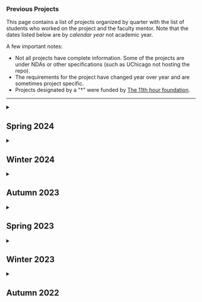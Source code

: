 <!--- This file is generated from a script DO NOT EDIT DIRECTLY -->
### Previous Projects

This page contains a list of projects organized by quarter with the list of students who worked on the project and the faculty mentor. Note that the dates listed below are by _calendar year_ not academic year.

A few important notes:
* Not all projects have complete information. Some of the projects are under NDAs or other specifications (such as UChicago not hosting the repo).
* The requirements for the project have changed year over year and are sometimes project specific.
* Projects designated by a "&#8224;" were funded by <!-- markdown-link-check-disable -->[The 11th hour foundation](https://11thhourproject.org/)<!-- markdown-link-check-enable -->.

---


<details>

<summary><h2>Spring 2024</h2></summary>

This quarter's pitchbook, which contains the basic project specification can be found [here](./pitchbooks/2024-spring-pitchbook.pdf).

<table>
        <thead>
            <tr>
                <th>Org. Name</th>
                <th>Project Desc.</th>
                <th>Repository</th>
                <th>One-Pager</th>
                <th>Mentor(s)</th>
                <th>Students</th>
                <th>External Mentor(s)</th>
                <th>TA</th>
            </tr>
        </thead>
        <tbody>
    <tr><td><a href="https://www.anl.gov/">Argonne</a></td><td>Operational requirement management using graph based knowledge            networks</td><td><a href="https://github.com/dsi-clinic/2023-clinic-Argonne">Private Repo</a></td><td><a href="./one-pagers/2024-spring/Argonne.pdf">One-Pager</a></td><td><ul><li><a href="https://datascience.uchicago.edu/people/bill-trok/">Bill Trok</a></li><li><a href="https://yjchoe.github.io/">YJ Choe</a></li></ul></td><td><ul><li><a href="https://www.github.com/VincentChirio">Vincent Chirio</a></li><li><a href="https://www.github.com/EllisBrander">Andrew Brander</a></li><li><a href="https://www.github.com/isaacharlem">Isaac Harlem</a></li><li><a href="https://www.github.com/Natiberhe">Nathan Berhe</a></li></ul></td><td>Matthew Dearing</td><td><a href="https://github.com/vperezmartin">Victor Perez Martin</a></td></tr>
<tr><td><a href="https://www.anl.gov/">Argonne-Fermi</a></td><td>AI to identify "lessons learned" in project documents</td><td><a href="https://github.com/dsi-clinic/2023-autumn-argonne-fermi">Private Repo</a></td><td><a href="./one-pagers/2024-spring/Argonne-Fermi.pdf">One-Pager</a></td><td><a href="http://imehlhaff.net/">Isaac Mehlhaff</a></td><td><ul><li><a href="https://www.github.com/tkchenedu">Kevin Chen</a></li><li><a href="https://www.github.com/helenyxzhou">Helen Zhou</a></li><li><a href="https://www.github.com/andrewjtdunn">Andrew Dunn</a></li></ul></td><td>Matthew Dearing</td><td><a href="https://github.com/Yuxin-Ji">Yuxin Ji (Jessica)</a></td></tr>
<tr><td><a href="https://revealnews.org/">Center for Investigative Reporting</a></td><td>OSHA Workplace Injuries</td><td><a href="https://github.com/dsi-clinic/2024-spring-cir">Private Repo</a></td><td><a href="./one-pagers/2024-spring/CIR.pdf">One-Pager</a></td><td><a href="https://www.nickross.site/">Nick Ross</a></td><td><ul><li><a href="https://www.github.com/egouilliard">Edouard Gouilliard</a></li><li><a href="https://www.github.com/hwschwab">Harper Schwab</a></li></ul></td><td>Melissa Lewis</td><td></td></tr>
<tr><td><a href="">Chicago Metropolitan Agency for Planning</a></td><td>AI to recognize stormwater detention features</td><td><a href="https://github.com/dsi-clinic/2024-winter-cmap">Private Repo</a></td><td><a href="./one-pagers/2024-spring/CMAP.pdf">One-Pager</a></td><td><ul><li><a href="https://scholar.google.com/citations?user=1Gs8kcYAAAAJ&hl=en">Anna Woodard</a></li><li><a href="https://github.com/timhannifan">Tim Hannifan</a></li></ul></td><td><ul><li><a href="https://www.github.com/tamamitamura">Tamami Tamura</a></li><li><a href="https://www.github.com/wmingyan">Mingyan Wang</a></li><li><a href="https://www.github.com/Grey-Xu-Yang">Grey Xu</a></li><li><a href="https://www.github.com/Miaoli-04">Miao Li</a></li></ul></td><td>Holly Hudson</td><td><a href="https://github.com/vperezmartin">Victor Perez Martin</a></td></tr>
<tr><td><a href="https://www.chicagotrading.com/">Chicago Trading Company</a></td><td>Sentiment analysis of social media postings</td><td><a href="https://github.com/dsi-clinic/2024-winter-ctc">Private Repo</a></td><td></td><td><ul><li><a href="https://cs.uchicago.edu/people/david-uminsky/">David Uminsky</a></li><li><a href="https://scholar.google.com/citations?user=AzsyeyIAAAAJ&hl=en">Patricia Chiril</a></li></ul></td><td><ul><li><a href="https://www.github.com/emilperdue">Emil Perdue</a></li><li><a href="https://www.github.com/JihuiTanUchicago">Jihui Tan</a></li><li><a href="https://www.github.com/KekunH">Kekun Han</a></li><li><a href="https://www.github.com/xylucien">Xinyu Liu</a></li></ul></td><td>Natasha Pekelis</td><td>Rishabh Shastry</td></tr>
<tr><td><a href="">Climate Cabinet&#8224;</a></td><td>Campaign Finance Tracking</td><td><a href="https://github.com/dsi-clinic/2024-winter-climate-cabinet-campaign-finance-tracker">DSI Repo</a></td><td><a href="./one-pagers/2024-spring/Climate%20Cabinet.pdf">One-Pager</a></td><td><a href="https://github.com/trevorspreadbury">Trevor Spreadbury</a></td><td><ul><li><a href="https://www.github.com/klee2024">Kaya Lee</a></li><li><a href="https://www.github.com/ygxu01">Yangge Xu</a></li><li><a href="https://www.github.com/bhavyapan">Bhavya Pandey</a></li></ul></td><td>Caleb Braun</td><td><a href="https://github.com/sarahwalker10">Sarah Walker</a></td></tr>
<tr><td><a href="https://computing.fnal.gov/kevin-pedro/">Fermilab Simulations</a></td><td>AI Diffusion models for simulating particle physics experiments</td><td><a href="https://github.com/dsi-clinic/2023-Autumn-Clinic-Fermi-CaloDiffusionPaper">DSI Repo</a></td><td><a href="./one-pagers/2024-spring/Fermi-simulations.pdf">One-Pager</a></td><td><a href="https://github.com/peterparity">Peter Lu</a></td><td><ul><li><a href="https://www.github.com/Jl-999">Josh (Jiaxin) Li</a></li><li><a href="https://www.github.com/victorfbrown">Victor Brown</a></li><li><a href="https://www.github.com/singh8uch">Grey Singh</a></li><li><a href="https://www.github.com/dcm9">Aaron Zhang</a></li></ul></td><td><ul><li>Oz Amram</li><li>Kevin Pedro</li></ul></td><td><a href="https://github.com/chenhuifei01">Fei Wang</a></td></tr>
<tr><td><a href="https://computing.fnal.gov/giuseppe-cerati/">Fermilab Graph Neural Networks</a></td><td>GNNs for particle reconstruction in neutrino experiments</td><td><a href="https://github.com/exatrkx/NuGraph">DSI Repo</a></td><td><a href="./one-pagers/2024-spring/Fermi-gnn.pdf">One-Pager</a></td><td><a href="https://chong-l.github.io/">Chong Liu</a></td><td><ul><li><a href="https://www.github.com/mdavila68">Mathias Davila</a></li><li><a href="https://www.github.com/aarmanpannu">Aarman Pannu</a></li><li><a href="https://www.github.com/Jeremytsai6987">Ya-Wei Tsai</a></li><li><a href="https://www.github.com/phfan">Yufei Fan</a></li></ul></td><td>Giuseppe Cerati</td><td><a href="https://github.com/chiertu">Yiran Hao</a></td></tr>
<tr><td><a href="https://internetequity.uchicago.edu/">Internet Equity</a></td><td>Patterns of FCC broadband challenges</td><td><a href="https://github.com/dsi-clinic/2023-autumn-internet-equity">Private Repo</a></td><td><a href="./one-pagers/2024-spring/Internet%20Equity.pdf">One-Pager</a></td><td><ul><li><a href="https://github.com/timhannifan">Tim Hannifan</a></li><li><a href="https://jonatasamarques.com/">Jonatas Marques</a></li></ul></td><td><ul><li><a href="https://www.github.com/damiandhillon">Damian Dhillon</a></li><li><a href="https://www.github.com/shwetha-srinivasan">Shwetha Srinivasan</a></li><li><a href="https://www.github.com/ElenaSmyslovskikh">Elena Smyslovskikh</a></li></ul></td><td>Alexis Schrubbe</td><td><a href="https://github.com/ridhi96">Ridhi Purohit</a></td></tr>
<tr><td><a href="https://invenergy.com/">Invenergy</a></td><td>Modeling wind energy production using AI</td><td><a href="https://github.com/dsi-clinic/2024-winter-invenergy">Private Repo</a></td><td></td><td><a href="https://scholar.google.com/citations?user=X3V6rM8AAAAJ&hl=el">Vasileios Charisopoulos</a></td><td><ul><li><a href="https://www.github.com/MarkValadez">Mark Valadez</a></li><li><a href="https://www.github.com/jmarshall17">Jason Marshall</a></li><li><a href="https://www.github.com/yushuqiu1">Yushu Qiu</a></li><li><a href="https://www.github.com/mingxuan1130">Mingxuan Liu</a></li></ul></td><td>Zoe Kimpel</td><td><a href="https://github.com/chiertu">Yiran Hao</a></td></tr>
<tr><td><a href="https://www.morningstar.com/">Morningstar</a></td><td>Codebase optimization with LLMs</td><td><a href="https://github.com/dsi-clinic/2024-spring-morningstar">Private Repo</a></td><td></td><td><a href="https://scholar.google.com.hk/citations?user=B-cTWkEAAAAJ">Satadisha Saha Bhowmick</a></td><td><ul><li><a href="https://www.github.com/CarlJohnson3">John Carlson</a></li><li><a href="https://www.github.com/Jaryang">Jariel Yang</a></li><li><a href="https://www.github.com/ron-di28">Ronghui (Ron) Di</a></li><li><a href="https://www.github.com/jonathanhuang-bot">Jonathan Huang</a></li></ul></td><td>Josh Charney</td><td>Rishabh Shastry</td></tr>
<tr><td><a href="https://www.perpetualuse.org/">Perpetual&#8224;</a></td><td>Location optimizations for placement of foodware reuse systems</td><td><a href="https://github.com/dsi-clinic/2023-clinic-perpetual">Private Repo</a></td><td><a href="./one-pagers/2024-spring/Perpetual.pdf">One-Pager</a></td><td><a href="https://github.com/LaunaG">Launa Greer</a></td><td><ul><li><a href="https://www.github.com/lydia-l3">Lydia Lo</a></li><li><a href="https://www.github.com/AMA7103">Anuj Agarwal</a></li><li><a href="https://www.github.com/Kevin2330">Kaiwen Dong</a></li><li><a href="https://www.github.com/jchristensonCHI">John Morris Christenson</a></li></ul></td><td>Ellie Moss</td><td><a href="https://github.com/sarahwalker10">Sarah Walker</a></td></tr>
<tr><td><a href="https://www.rafiusa.org">Rural Advancement Foundation International&#8224;</a></td><td>Poultry Packaging Consolidation</td><td><a href="https://github.com/dsi-clinic/2024-winter-rafi-poultry-cafos">DSI Repo</a></td><td><a href="./one-pagers/2024-spring/RAFI.pdf">One-Pager</a></td><td><a href="https://github.com/toddnief">Todd Nief</a></td><td><ul><li><a href="https://www.github.com/stellaaachen">Stella Chen</a></li><li><a href="https://www.github.com/angelrodriguezgonzalez">Angel Rodriguez Gonzalez</a></li><li><a href="https://www.github.com/hantaoxiao">Hantao Xiao</a></li><li><a href="https://www.github.com/beibeibeihe">Yuxi He</a></li></ul></td><td>Aaron Johnson</td><td><a href="https://github.com/catalystxu">Rita Xu</a></td></tr>
</tbody></table>
</details>
<details>

<summary><h2>Winter 2024</h2></summary>

This quarter's pitchbook, which contains the basic project specification can be found [here](./pitchbooks/2024-winter-pitchbook.pdf).

<table>
        <thead>
            <tr>
                <th>Org. Name</th>
                <th>Project Desc.</th>
                <th>Repository</th>
                <th>One-Pager</th>
                <th>Mentor(s)</th>
                <th>Students</th>
                <th>External Mentor(s)</th>
                <th>TA</th>
            </tr>
        </thead>
        <tbody>
    <tr><td><a href="https://www.amfam.com/">AmFam</a></td><td>Generative AI Models for housing images</td><td><a href="https://github.com/dsi-clinic/2023-autumn-amfam">Private Repo</a></td><td><a href="./one-pagers/2024-winter/AmFam.pdf">One-Pager</a></td><td><a href="https://scholar.google.com/citations?user=1Gs8kcYAAAAJ&hl=en">Anna Woodard</a></td><td><ul><li><a href="https://www.github.com/graceannwang">Grace Wang</a></li><li><a href="https://www.github.com/dbchristenson">DB Christenson</a></li><li><a href="https://www.github.com/leonwlx">Leon (Lixin) Wang</a></li><li><a href="https://www.github.com/olesiaskh">Olesia Khrapunova</a></li></ul></td><td><ul><li>Tim Rouse</li><li>Jessie Zhu</li></ul></td><td><a href="https://github.com/Yuxin-Ji">Yuxin Ji (Jessica)</a></td></tr>
<tr><td><a href="https://www.anl.gov/">Argonne</a></td><td>Operational requirement management using graph based knowledge            networks</td><td><a href="https://github.com/dsi-clinic/2023-clinic-Argonne">Private Repo</a></td><td><a href="./one-pagers/2024-winter/Argonne.pdf">One-Pager</a></td><td><ul><li><a href="https://datascience.uchicago.edu/people/bill-trok/">Bill Trok</a></li><li><a href="https://yjchoe.github.io/">YJ Choe</a></li></ul></td><td><ul><li><a href="https://www.github.com/JasonYUChicago">Jason Yu</a></li><li><a href="https://www.github.com/m-ghosal">Mayurakshi Ghosal</a></li><li><a href="https://www.github.com/VincentChirio">Vincent Chirio</a></li><li><a href="https://www.github.com/EllisBrander">Andrew Ellis Brander</a></li></ul></td><td>[Matthew Dearing</td><td><a href="https://github.com/vperezmartin">Victor Perez Martin</a></td></tr>
<tr><td><a href="https://www.anl.gov/">Argonne-Fermi</a></td><td>AI to identify "lessons learned" in project documents</td><td><a href="https://github.com/dsi-clinic/2023-autumn-argonne-fermi">Private Repo</a></td><td><a href="./one-pagers/2024-winter/Argonne-Fermi.pdf">One-Pager</a></td><td><a href="http://imehlhaff.net/">Isaac Mehlhaff</a></td><td><ul><li><a href="https://www.github.com/zihua-uc">Zihua Chen</a></li><li><a href="https://www.github.com/yuanninghuang">Yuanning (Violet) Huang</a></li><li><a href="https://www.github.com/niclia">Nicholas Liagridonis</a></li></ul></td><td>[Matthew Dearing</td><td><a href="https://github.com/Yuxin-Ji">Yuxin Ji (Jessica)</a></td></tr>
<tr><td><a href="">BankTrack&#8224;</a></td><td>NLP to automate the extraction of commercial debt data</td><td><a href="https://github.com/dsi-clinic/2024-winter-clinic-banktrack">Private Repo</a></td><td><a href="./one-pagers/2024-winter/BankTrack.pdf">One-Pager</a></td><td><a href="https://github.com/trevorspreadbury">Trevor Spreadbury</a></td><td><ul><li><a href="https://www.github.com/chychoy">Hing Yee (Cissy) Choy</a></li><li><a href="https://www.github.com/graceshaoy">Grace Shao</a></li><li><a href="https://www.github.com/damiandhillon">Damian Dhillon</a></li><li><a href="https://www.github.com/mattzhao-R">Matthew Zhao</a></li></ul></td><td>Ryan Brightwell</td><td><a href="https://github.com/chenhuifei01">Fei Wang</a></td></tr>
<tr><td><a href="">Chicago Metropolitan Agency for Planning</a></td><td>AI to recognize stormwater detention features</td><td><a href="https://github.com/dsi-clinic/2024-winter-cmap">Private Repo</a></td><td><a href="./one-pagers/2024-winter/CMAP.pdf">One-Pager</a></td><td><ul><li><a href="https://scholar.google.com/citations?user=1Gs8kcYAAAAJ&hl=en">Anna Woodard</a></li><li><a href="https://github.com/timhannifan">Tim Hannifan</a></li></ul></td><td><ul><li><a href="https://www.github.com/sjne09">Spencer Ellis</a></li><li><a href="https://www.github.com/tamamitamura">Tamami Tamura</a></li><li><a href="https://www.github.com/Rubemat20">Matthew Rubenstein</a></li></ul></td><td>Holly Hudson</td><td><a href="https://github.com/vperezmartin">Victor Perez Martin</a></td></tr>
<tr><td><a href="https://www.chicagotrading.com/">Chicago Trading Company</a></td><td>Sentiment analysis of social media postings</td><td><a href="https://github.com/dsi-clinic/2024-winter-ctc">Private Repo</a></td><td><a href="./one-pagers/2024-winter/CTC.pdf">One-Pager</a></td><td><ul><li><a href="https://cs.uchicago.edu/people/david-uminsky/">David Uminsky</a></li><li><a href="https://scholar.google.com/citations?user=AzsyeyIAAAAJ&hl=en">Patricia Chiril</a></li></ul></td><td><ul><li><a href="https://www.github.com/rrhuang">Richard Huang</a></li><li><a href="https://www.github.com/">Xinyu Liu</a></li><li><a href="https://www.github.com/KekunH">Kekun Han</a></li></ul></td><td>Natasha Pekelis</td><td><a href="https://github.com/ywchen814">Yuwei (Grant) Chen</a></td></tr>
<tr><td><a href="">Climate Cabinet&#8224;</a></td><td>Campaign Finance Tracking</td><td><a href="https://github.com/dsi-clinic/2024-winter-climate-cabinet-campaign-finance-tracker">DSI Repo</a></td><td><a href="./one-pagers/2024-winter/Climate%20Cabinet.pdf">One-Pager</a></td><td><a href="https://github.com/trevorspreadbury">Trevor Spreadbury</a></td><td><ul><li><a href="https://www.github.com/nrposner">Nicolas Posner</a></li><li><a href="https://www.github.com/alankagiri">Alan Mburu Kagiri</a></li><li><a href="https://www.github.com/adilkassim">Adil Kassim</a></li><li><a href="https://www.github.com/naynapashilkar">Nayna Pashilkar</a></li></ul></td><td>Caleb Braun</td><td><a href="https://github.com/averyschoen">Avery Schoen</a></td></tr>
<tr><td><a href="">Compost Research & Education Foundation&#8224;</a></td><td>Disposable Packaging Disintegration Analysis</td><td><a href="https://github.com/dsi-clinic/2024-winter-compostable">Private Repo</a></td><td><a href="./one-pagers/2024-winter/CREF.pdf">One-Pager</a></td><td><a href="https://github.com/toddnief">Todd Nief</a></td><td><ul><li><a href="https://www.github.com/kris057">Kristof Turan</a></li><li><a href="https://www.github.com/allym0806">Jiaying (Ally) Yun</a></li><li><a href="https://www.github.com/ceciliazhang0329">Xinyi Zhang</a></li></ul></td><td>Emily McGill</td><td><a href="https://github.com/catalystxu">Rita Xu</a></td></tr>
<tr><td><a href="https://computing.fnal.gov/kevin-pedro/">Fermilab Simulations</a></td><td>AI Diffusion models for simulating particle physics experiments</td><td><a href="https://github.com/dsi-clinic/2023-Autumn-Clinic-Fermi-CaloDiffusionPaper">DSI Repo</a></td><td><a href="./one-pagers/2024-winter/Fermi-simulations.pdf">One-Pager</a></td><td><ul><li><a href="https://scholar.google.co.in/citations?user=ObZopO8AAAAJ&hl=en">Rituparno Mandal</a></li><li><a href="https://github.com/peterparity">Peter Lu</a></li></ul></td><td><ul><li><a href="https://www.github.com/Douglasmsw">Douglas Williams</a></li><li><a href="https://www.github.com/kmballantyne">Keegan Ballantyne</a></li><li><a href="https://www.github.com/carinakane">Carina Kane</a></li><li><a href="https://www.github.com/singh8uch">Ajay Singh</a></li></ul></td><td><ul><li>Oz Amram</li><li>Kevin Pedro</li></ul></td><td><a href="https://github.com/ywchen814">Yuwei (Grant) Chen</a></td></tr>
<tr><td><a href="https://computing.fnal.gov/giuseppe-cerati/">Fermilab Graph Neural Networks</a></td><td>GNNs for particle reconstruction in neutrino experiments</td><td><a href="https://github.com/exatrkx/NuGraph">DSI Repo</a></td><td><a href="./one-pagers/2024-winter/Fermi-gnn.pdf">One-Pager</a></td><td><a href="https://chong-l.github.io/">Chong Liu</a></td><td><ul><li><a href="https://www.github.com/jiheeyy">Jihee You</a></li><li><a href="https://www.github.com/bkwalsh">Bayard Walsh</a></li><li><a href="https://www.github.com/LoombaSetu">Setu Loomba</a></li></ul></td><td>Giuseppe Cerati</td><td><a href="https://github.com/chiertu">Yiran Hao</a></td></tr>
<tr><td><a href="https://internetequity.uchicago.edu/">Internet Equity</a></td><td>Patterns of FCC broadband challenges</td><td><a href="https://github.com/dsi-clinic/2023-autumn-internet-equity">Private Repo</a></td><td><a href="./one-pagers/2024-winter/Internet%20Equity.pdf">One-Pager</a></td><td><ul><li><a href="https://github.com/timhannifan">Tim Hannifan</a></li><li><a href="https://jonatasamarques.com/">Jonatas Marques</a></li></ul></td><td><ul><li><a href="https://www.github.com/nehasadasivan">Neha Sadasivan</a></li><li><a href="https://www.github.com/aemiranda">Angelie Miranda</a></li><li><a href="https://www.github.com/Ry-Wu">Ruoyi Wu</a></li><li><a href="https://www.github.com/ElenaSmyslovskikh">Elena Smyslovskikh</a></li></ul></td><td>Alexis Schrubbe</td><td><a href="https://github.com/soham239">Soham Gurjar</a></td></tr>
<tr><td><a href="https://invenergy.com/">Invenergy</a></td><td>Modeling wind energy production using AI</td><td><a href="https://github.com/dsi-clinic/2024-winter-invenergy">Private Repo</a></td><td><a href="./one-pagers/2024-winter/Invenergy.pdf">One-Pager</a></td><td><a href="https://scholar.google.com/citations?user=X3V6rM8AAAAJ&hl=el">Vasileios Charisopoulos</a></td><td><ul><li><a href="https://www.github.com/MarkValadez">Mark Valadez</a></li><li><a href="https://www.github.com/jmarshall17">Jason Marshall</a></li><li><a href="https://www.github.com/jaskcodes">Jaskirat Kaur</a></li><li><a href="https://www.github.com/lguo7">Liuqi Guo</a></li></ul></td><td>Zoe Kimpel</td><td><a href="https://github.com/averyschoen">Avery Schoen</a></td></tr>
<tr><td><a href="https://www.rescue.org/">International Rescue Committee</a></td><td>Mobile education app usage analysis</td><td><a href="https://github.com/dsi-clinic/2023-autumn-irc">Private Repo</a></td><td><a href="./one-pagers/2024-winter/IRC.pdf">One-Pager</a></td><td><a href="https://scholar.google.com/citations?user=302eGI0AAAAJ&hl=en">Cristina Garbacea</a></td><td><ul><li><a href="https://www.github.com/tkchenedu">Kevin Chen</a></li><li><a href="https://www.github.com/rmathur1482">Rohan Mathur</a></li><li><a href="https://www.github.com/CarlJohnson3">John Carlson</a></li></ul></td><td>Atish Gonsalves</td><td><a href="https://github.com/chenhuifei01">Fei Wang</a></td></tr>
<tr><td><a href="">Perpetual&#8224;</a></td><td>Reusable foodware system design</td><td><a href="https://github.com/dsi-clinic/2024-winter-clinic-perpetual">DSI Repo</a></td><td><a href="./one-pagers/2024-winter/Perpetual.pdf">One-Pager</a></td><td><a href="https://github.com/LaunaG">Launa Greer</a></td><td><ul><li><a href="https://www.github.com/HuanlinDai">Huanlin Dai</a></li><li><a href="https://www.github.com/jescib">Jessica Cibrian</a></li><li><a href="https://www.github.com/genieugod">Yifan Wu</a></li><li><a href="https://www.github.com/lydia-l3">Lydia Lo</a></li></ul></td><td>Ellie Moss</td><td><a href="https://github.com/sarahwalker10">Sarah Walker</a></td></tr>
<tr><td><a href="https://www.prudential.com">Prudential</a></td><td>Sentiment Analysis in Stock Prediction</td><td>No Repository</td><td></td><td><a href="https://www.nickross.site/">Nick Ross</a></td><td><ul><li><a href="https://www.github.com/QichangZheng">Qichang Zheng</a></li><li><a href="https://www.github.com/RemoooOnWoods">Ruiqin (Max) Li</a></li><li><a href="https://www.github.com/WonjeYun">Wonje Yun</a></li><li><a href="https://www.github.com/JL-999">Jiaxin (Josh) Li</a></li></ul></td><td></td><td><a href="https://github.com/chiertu">Yiran Hao</a></td></tr>
<tr><td><a href="https://www.rafiusa.org">Rural Advancement Foundation International&#8224;</a></td><td>Poultry Packaging Consolidation</td><td><a href="https://github.com/dsi-clinic/2024-winter-rafi-poultry-cafos">DSI Repo</a></td><td><a href="./one-pagers/2024-winter/RAFI.pdf">One-Pager</a></td><td><a href="https://github.com/toddnief">Todd Nief</a></td><td><ul><li><a href="https://www.github.com/ColinMcLuckie">Colin McLuckie</a></li><li><a href="https://www.github.com/stellaaachen">Qin(Stella) Chen</a></li><li><a href="https://www.github.com/Aiwen-Xiao">Aiwen Xiao</a></li><li><a href="https://www.github.com/kaybao062">Yijin Bao</a></li></ul></td><td>Aaron Johnson</td><td><a href="https://github.com/catalystxu">Rita Xu</a></td></tr>
<tr><td><a href="https://coe.uni.edu/curriculum-instruction/directory/taraneh-matloob-haghanikar-phd">Taraneh Matloob Literature Lab</a></td><td>Using AI to quantify the emotional journey of protagonists in children's literature</td><td><a href="https://github.com/dsi-clinic/2023-autumn-matloob-lab">Private Repo</a></td><td><a href="./one-pagers/2024-winter/UNI.pdf">One-Pager</a></td><td><a href="https://datascience.uchicago.edu/people/satadisha-saha-bhowmick/">Satadisha Saha Bhowmick</a></td><td><ul><li><a href="https://www.github.com/sudogakrc">Su Doga Karaca</a></li><li><a href="https://www.github.com/amoise16">Anna Moise</a></li></ul></td><td>Taraneh Matloob</td><td><a href="https://github.com/ridhi96">Ridhi Purohit</a></td></tr>
<tr><td><a href="https://www.wbez.org/">WBEZ</a></td><td>Demographic effects on traffic stops in Illinois</td><td><a href="https://github.com/dsi-clinic/2024-winter-wbez">Private Repo</a></td><td><a href="./one-pagers/2024-winter/WBEZ.pdf">One-Pager</a></td><td><a href="https://github.com/SusannaLange">Susanna Lange</a></td><td><ul><li><a href="https://www.github.com/jeremydumalig">Jeremy Dumalig</a></li><li><a href="https://www.github.com/anikavyas">Anika Vyas</a></li><li><a href="https://www.github.com/lkilpat">Lindsey Kilpatrick</a></li><li><a href="https://www.github.com/Yu-TingWeng">Yuting Weng</a></li></ul></td><td>Taraneh Matloob</td><td><a href="https://github.com/sarahwalker10">Sarah Walker</a></td></tr>
</tbody></table>
</details>
<details>

<summary><h2>Autumn 2023</h2></summary>

This quarter's pitchbook, which contains the basic project specification can be found [here](./pitchbooks/2023-autumn-pitchbook.pdf).

<table>
        <thead>
            <tr>
                <th>Org. Name</th>
                <th>Project Desc.</th>
                <th>Repository</th>
                <th>One-Pager</th>
                <th>Mentor(s)</th>
                <th>Students</th>
                <th>External Mentor(s)</th>
                <th>TA</th>
            </tr>
        </thead>
        <tbody>
    <tr><td><a href="https://www.amfam.com/">AmFam</a></td><td>Generative AI Models for housing images</td><td><a href="https://github.com/dsi-clinic/2023-autumn-amfam">Private Repo</a></td><td></td><td><a href="https://scholar.google.com/citations?user=1Gs8kcYAAAAJ&hl=en">Anna Woodard</a></td><td><ul><li><a href="https://github.com/dbchristenson">DB Christenson</a></li><li><a href="https://github.com/graceannwang">Grace Wang</a></li><li><a href="https://github.com/jkyeaton">Jennifer Yeaton</a></li><li><a href="https://github.com/leonwlx">Leon (Lixin) Wang</a></li></ul></td><td><ul><li>Tim Rouse</li><li>Jessie Zhu</li></ul></td><td><a href="https://datascience.uchicago.edu/people/ming-chieh-eddie-liu/">Ming-Chieh (Eddie) Liu</a></td></tr>
<tr><td><a href="https://www.anl.gov/">Argonne</a></td><td>Operational requirement management using graph based knowledge            networks</td><td><a href="https://github.com/dsi-clinic/2023-clinic-Argonne">Private Repo</a></td><td><a href="./one-pagers/2023-autumn/Argonne.pdf">One-Pager</a></td><td><ul><li><a href="https://datascience.uchicago.edu/people/bill-trok/">Bill Trok</a></li><li><a href="https://yjchoe.github.io/">YJ Choe</a></li></ul></td><td><ul><li><a href="https://github.com/yushuqiu1">Yushu Qiu</a></li><li><a href="https://github.com/JasonYUChicago">Jason Yu</a></li><li><a href="https://github.com/m-ghosal">Mayurakshi Ghosal</a></li><li><a href="https://github.com/jinyz1220">Yingzi Jin</a></li></ul></td><td>[Matthew Dearing</td><td><a href="https://github.com/ywchen814">Yu-Wei Chen</a></td></tr>
<tr><td><a href="https://www.anl.gov/">Argonne-Fermi</a></td><td>AI to identify "lessons learned" in project documents</td><td><a href="https://github.com/dsi-clinic/2023-autumn-argonne-fermi">Private Repo</a></td><td><a href="./one-pagers/2023-autumn/Argonne-Fermi.pdf">One-Pager</a></td><td><a href="http://imehlhaff.net/">Isaac Mehlhaff</a></td><td><ul><li><a href="https://github.com/niclia">Nicholas Liagridonis</a></li><li><a href="https://github.com/foosuonchuang">Foo Suon Chuang</a></li><li><a href="https://github.com/yuanninghuang">Yuanning (Violet) Huang</a></li><li><a href="https://github.com/zihua-uc">Zihua Chen</a></li></ul></td><td>[Matthew Dearing</td><td><a href="https://github.com/Yuxin-Ji">Yuxin Ji (Jessica)</a></td></tr>
<tr><td><a href="https://climatecabinet.org/">Climate Cabinet&#8224;</a></td><td>Creation of a searchable database of campaign contributions</td><td><a href="https://github.com/dsi-clinic/2023-fall-clinic-climate-cabinet">DSI Repo</a></td><td><a href="./one-pagers/2023-autumn/Climate%20Cabinet.pdf">One-Pager</a></td><td><a href="https://github.com/trevorspreadbury">Trevor Spreadbury</a></td><td><ul><li><a href="https://github.com/alankagiri">Alan Mburu Kagiri</a></li><li><a href="https://github.com/necabotheking">Aïcha Camara</a></li><li><a href="https://github.com/nrposner">Nicolas Posner</a></li><li><a href="https://github.com/yuzhouw313">Yuzhou Wang</a></li></ul></td><td>Caleb Braun</td><td><a href="https://github.com/averyschoen">Avery Schoen</a></td></tr>
<tr><td><a href="https://www.chipublib.org/">Chicago Public Library</a></td><td>Determinants of library branch usage</td><td><a href="https://github.com/dsi-clinic/2023-autumn-cpl">Private Repo</a></td><td><a href="./one-pagers/2023-autumn/CPL.pdf">One-Pager</a></td><td><a href="https://github.com/timhannifan">Tim Hannifan</a></td><td><ul><li><a href="https://github.com/anikavyas">Anika Vyas</a></li><li><a href="https://github.com/jeremydumalig">Jeremy Dumalig</a></li><li><a href="https://github.com/Rubemat20">Matthew Rubenstein</a></li><li><a href="https://github.com/kris057">Kristof Turan</a></li></ul></td><td>Abigail Sullivan</td><td><a href="https://github.com/chiertu">Yiran Hao</a></td></tr>
<tr><td><a href="https://computing.fnal.gov/kevin-pedro/">Fermilab Simulations</a></td><td>AI Diffusion models for simulating particle physics experiments</td><td><a href="https://github.com/dsi-clinic/2023-Autumn-Clinic-Fermi-CaloDiffusionPaper">DSI Repo</a></td><td><a href="./one-pagers/2023-autumn/Fermi-simulations.pdf">One-Pager</a></td><td><ul><li><a href="https://scholar.google.co.in/citations?user=ObZopO8AAAAJ&hl=en">Rituparno Mandal</a></li><li><a href="https://github.com/peterparity">Peter Lu</a></li></ul></td><td><ul><li><a href="https://github.com/kmballantyne">Keegan Ballantyne</a></li><li><a href="https://github.com/carinakane">Carina Kane</a></li><li><a href="https://github.com/Douglasmsw">Douglas Williams</a></li></ul></td><td><ul><li>Oz Amram</li><li>Kevin Pedro</li></ul></td><td><a href="https://datascience.uchicago.edu/people/ming-chieh-eddie-liu/">Ming-Chieh (Eddie) Liu</a></td></tr>
<tr><td><a href="https://computing.fnal.gov/giuseppe-cerati/">Fermilab Graph Neural Networks</a></td><td>GNNs for particle reconstruction in neutrino experiments</td><td><a href="https://github.com/exatrkx/NuGraph">DSI Repo</a></td><td><a href="./one-pagers/2023-autumn/Fermi-gnn.pdf">One-Pager</a></td><td><a href="https://chong-l.github.io/">Chong Liu</a></td><td><ul><li><a href="https://github.com/jiheeyy">Jihee You</a></li><li><a href="https://github.com/rohanmehtagithub">Rohan Mehta</a></li><li><a href="https://github.com/ehabich">Kate Habich</a></li><li><a href="https://github.com/shaangao">Shan Gao</a></li></ul></td><td>Giuseppe Cerati</td><td><a href="https://github.com/Yuxin-Ji">Yuxin Ji (Jessica)</a></td></tr>
<tr><td><a href="https://www.hapahi.org/">Hawaii Alliance for Progressive Action&#8224;</a></td><td>Geospatial analysis of pesticide use in Hawaii</td><td><a href="https://github.com/dsi-clinic/2023-fall-clinic-hawaii-pesticides">Private Repo</a></td><td><a href="./one-pagers/2023-autumn/HAPA.pdf">One-Pager</a></td><td><ul><li><a href="https://github.com/rahimrasool">Rahim Rasool</a></li><li><a href="https://github.com/trevorspreadbury">Trevor Spreadbury</a></li></ul></td><td><ul><li><a href="https://github.com/ygxu01">Yangge Xu</a></li><li><a href="https://github.com/chenhuifei01">Chen Hui Wang (Fei)</a></li><li><a href="https://github.com/Nohakith">Jonathan Juarez</a></li><li><a href="https://github.com/secorey">Sam Corey</a></li></ul></td><td><ul><li>Fern Ānuenue Holland</li><li>Anne Frederick</li><li>Emily Marquez</li></ul></td><td><a href="https://github.com/vperezmartin">Victor Perez Martin</a></td></tr>
<tr><td><a href="https://internetequity.uchicago.edu/">Internet Equity</a></td><td>Patterns of FCC broadband challenges</td><td><a href="https://github.com/dsi-clinic/2023-autumn-internet-equity">Private Repo</a></td><td><a href="./one-pagers/2023-autumn/Internet%20Equity.pdf">One-Pager</a></td><td><ul><li><a href="https://github.com/timhannifan">Tim Hannifan</a></li><li><a href="https://jonatasamarques.com/">Jonatas Marques</a></li></ul></td><td><ul><li><a href="https://github.com/ridhi96">Ridhi Purohit</a></li><li><a href="https://github.com/nehasadasivan">Neha Sadasivan</a></li><li><a href="https://github.com/aemiranda">Angelie Miranda</a></li><li><a href="https://github.com/aaronhaefner">Aaron Haefner</a></li></ul></td><td>Alexis Schrubbe</td><td><a href="https://github.com/soham239">Soham Gurjar</a></td></tr>
<tr><td><a href="https://www.rescue.org/">International Rescue Committee</a></td><td>Mobile education app usage analysis</td><td><a href="https://github.com/dsi-clinic/2023-autumn-irc">Private Repo</a></td><td><a href="./one-pagers/2023-autumn/IRC.pdf">One-Pager</a></td><td><a href="https://github.com/rahimrasool">Rahim Rasool</a></td><td><ul><li><a href="https://github.com/helenyxzhou">Helen Zhou</a></li><li><a href="https://github.com/amendoza5025">Annabel Mendoza</a></li><li><a href="https://github.com/ssegovba">Santiago Segovia</a></li></ul></td><td>Atish Gonsalves</td><td><a href="https://github.com/averyschoen">Avery Schoen</a></td></tr>
<tr><td><a href="https://www.morningstar.com/">Morningstar</a></td><td>NLP to fact check ratings reports generated by Chat-GPT processes</td><td><a href="https://github.com/dsi-clinic/2023-autumn-morningstar">Private Repo</a></td><td></td><td><ul><li><a href="https://scholar.google.com/citations?user=AzsyeyIAAAAJ&hl=en">Patricia Chiril</a></li><li><a href="https://cs.uchicago.edu/people/david-uminsky/">David Uminsky</a></li></ul></td><td><ul><li><a href="https://github.com/rmathur1482">Rohan Mathur</a></li><li><a href="https://github.com/klee2024">Kaya Lee</a></li><li><a href="https://github.com/rishabhshastry">Rishabh Shastry</a></li><li><a href="https://github.com/JihuiTanUchicago">Jihui Tan</a></li></ul></td><td><ul><li>Josh Charney</li><li>Jazmin Melchor</li></ul></td><td><a href="https://github.com/soham239">Soham Gurjar</a></td></tr>
<tr><td><a href="https://www.perpetualuse.org/">Perpetual&#8224;</a></td><td>Location optimizations for placement of foodware reuse systems</td><td><a href="https://github.com/dsi-clinic/2023-clinic-perpetual">Private Repo</a></td><td><a href="./one-pagers/2023-autumn/Perpetual.pdf">One-Pager</a></td><td><a href="https://github.com/rahimrasool">Rahim Rasool</a></td><td><ul><li><a href="https://github.com/jescib">Jessica Cibrian</a></li><li><a href="https://github.com/HuanlinDai">Huanlin Dai</a></li><li><a href="https://github.com/sarahwalker10">Sarah Walker</a></li><li><a href="https://github.com/genieugod">Yifan Wu</a></li></ul></td><td>Ellie Moss</td><td><a href="https://github.com/chiertu">Yiran Hao</a></td></tr>
<tr><td><a href="https://www.prudential.com/">Prudential</a></td><td>NLP analysis of earnings conference calls</td><td>No Repository</td><td></td><td><a href="https://www.nickross.site/">Nick Ross</a></td><td><ul><li><a href="https://github.com/Sirivanth16">Sirivanth Paladugu</a></li><li><a href="https://github.com/kangyic">Connie Chen</a></li><li>Jiayan Li</li><li><a href="https://github.com/QichangZheng">Qichang Zheng</a></li></ul></td><td><ul><li>Jyoti Singh</li><li>Dr. Mitchell Stern</li><li>Gavin Smith</li><li>William Liang</li><li>Leo Shen</li></ul></td><td><a href="https://github.com/sunvidaneja">Sunvid Aneja</a></td></tr>
<tr><td><a href="https://www.rafiusa.org/">RAFI&#8224;</a></td><td>Geosptaial analysis of poultry package industry consolidation</td><td><a href="https://github.com/uchicago-dsi/rafi-poultry">DSI Repo</a></td><td><a href="./one-pagers/2023-autumn/RAFI.pdf">One-Pager</a></td><td><ul><li><a href="https://github.com/toddnief">Todd Nief</a></li><li><a href="https://datascience.uchicago.edu/people/chris-redmond/">Chris Redmond</a></li></ul></td><td><ul><li><a href="https://github.com/ColinMcLuckie">Colin McLuckie</a></li><li><a href="https://github.com/sbhavimane-22">Shishira Bhavimane</a></li><li><a href="https://github.com/catalystxu">Fanghan Xu</a></li><li><a href="https://github.com/essicaJ">Yutong Jiang</a></li></ul></td><td>Aaron Johnson</td><td><a href="https://github.com/sunvidaneja">Sunvid Aneja</a></td></tr>
<tr><td><a href="https://coe.uni.edu/curriculum-instruction/directory/taraneh-matloob-haghanikar-phd">Taraneh Matloob Literature Lab</a></td><td>Using AI to quantify the emotional journey of protagonists in children's literature</td><td><a href="https://github.com/dsi-clinic/2023-autumn-matloob-lab">Private Repo</a></td><td><a href="./one-pagers/2023-autumn/UNI.pdf">One-Pager</a></td><td><a href="https://datascience.uchicago.edu/people/satadisha-saha-bhowmick/">Satadisha Saha Bhowmick</a></td><td><ul><li><a href="https://github.com/sudogakrc">Su Doga Karaca</a></li><li><a href="https://github.com/mxu2000">Maxine Ling Xu</a></li><li><a href="https://github.com/amoise16">Anna Moise</a></li><li><a href="https://github.com/hantaoxiao">Hantao Xiao</a></li></ul></td><td>Taraneh Matloob</td><td><a href="https://github.com/vperezmartin">Victor Perez Martin</a></td></tr>
</tbody></table>
</details>
<details>

<summary><h2>Spring 2023</h2></summary>

This quarter's pitchbook, which contains the basic project specification can be found [here](./pitchbooks/2023-spring-pitchbook.pdf).

<table>
        <thead>
            <tr>
                <th>Org. Name</th>
                <th>Project Desc.</th>
                <th>Repository</th>
                <th>One-Pager</th>
                <th>Mentor(s)</th>
                <th>Students</th>
                <th>External Mentor(s)</th>
                <th>TA</th>
            </tr>
        </thead>
        <tbody>
    <tr><td><a href="https://www.anl.gov/">Argonne Knowledge Graph</a></td><td>NLP models of policy and procedure documents</td><td><a href="https://github.com/dsi-clinic/2023-clinic-Argonne">Private Repo</a></td><td><a href="./one-pagers/2023-spring/Argonne.pdf">One-Pager</a></td><td><a href="https://github.com/rahimrasool">Rahim Rasool</a></td><td><ul><li><a href="https://github.com/kenkliesner">Ken Kliesner</a></li><li><a href="https://github.com/amendoza5025">Annabel Mendoza</a></li><li><a href="https://github.com/KekunH">Kekun Han</a></li></ul></td><td>Matthew Dearing</td><td><a href="https://github.com/chrjor">Christian Jordan</a></td></tr>
<tr><td><a href="https://www.blueoceangear.com/">Blue Ocean Gear&#8224;</a></td><td>Anomaly detection of fishing gear to detect lost equipment</td><td><a href="https://github.com/chicago-cdac/bog-anomaly-mapping/">Private Repo</a></td><td><a href="./one-pagers/2023-spring/Blue%20Ocean%20Gear.pdf">One-Pager</a></td><td><a href="https://github.com/LaunaG">Launa Greer</a></td><td><ul><li><a href="https://github.com/grkapoor17">Gautam Kapoor</a></li><li><a href="https://github.com/Hgherzog">Henry Herzog</a></li><li><a href="https://github.com/irsa-ashraf">Irsa Ashraf</a></li><li><a href="https://github.com/kbarone">Katy Barone</a></li></ul></td><td><ul><li>Kortney Opshaug</li><li>Peter Macy</li><li>Will Morton</li></ul></td><td></td></tr>
<tr><td><a href="https://pediatrics.uchicago.edu/research/set">CRI-SET</a></td><td>ML on MRI images to predict infant seizure behavior</td><td><a href="https://github.com/dsi-clinic/2023-spring-clinic-set">Private Repo</a></td><td><a href="./one-pagers/2023-spring/CRI-SET.pdf">One-Pager</a></td><td><ul><li><a href="https://scholar.google.com/citations?user=1Gs8kcYAAAAJ&hl=en">Anna Woodard</a></li><li><a href="https://www.stat.uchicago.edu/~nicolae/">Dan Nicolae</a></li></ul></td><td><ul><li><a href="https://github.com/vmohan96">Varun Mohan</a></li><li><a href="https://github.com/JunTan2022">Jun Tan</a></li><li><a href="https://github.com/Katherine-Miao">Katherine Miao</a></li></ul></td><td>Dr. Henry David</td><td><a href="https://github.com/kanello">Anthony Kanellopoulos</a></td></tr>
<tr><td><a href="https://drw.com/">DRW</a></td><td>Realized volatility patterns and options prices</td><td><a href="https://github.com/dsi-clinic/2023-clinic-drw">Private Repo</a></td><td></td><td><a href="https://github.com/timhannifan">Tim Hannifan</a></td><td><ul><li><a href="https://github.com/Mfk-han">Mahnoor Khan</a></li><li><a href="https://github.com/jasmeeetSingh">Jasmeet Singh Sandhu</a></li><li><a href="https://github.com/YLHan97">Yulun Han</a></li></ul></td><td>Ian Adam</td><td></td></tr>
<tr><td><a href="https://computing.fnal.gov/michael-kirby/">Fermi: Kirby Lab</a></td><td>Real-time Tagging with Deep Learning AI for particle imagingdetectors</td><td><a href="https://github.com/dsi-clinic/2023-clinic-fermi-tag">Private Repo</a></td><td><a href="./one-pagers/2023-spring/Fermi.pdf">One-Pager</a></td><td><a href="https://github.com/peterparity">Peter Lu</a></td><td><ul><li>Richard Zhang</li><li><a href="https://github.com/manmartgarc">Manuel Martinez</a></li><li><a href="https://github.com/wmingyan">Mingyan Wang</a></li><li><a href="https://github.com/tarun2k">Tarun Arora</a></li></ul></td><td><ul><li>Michael Kirby</li><li>Meghna Bhattacharya</li></ul></td><td><a href="https://github.com/aliklemencic">Ali Klemencic</a></td></tr>
<tr><td><a href="https://www.firstrepublic.com/">First Republic Bank</a></td><td>Determinants of non-interest bearing deposit</td><td><a href="https://github.com/dsi-clinic/2023-clinic-first-republic-bank">Private Repo</a></td><td></td><td><a href="https://www.nickross.site/">Nick Ross</a></td><td><ul><li><a href="https://github.com/ngbdsb">Guangbo Niu</a></li><li><a href="https://github.com/zhiyun0707">Zhiyun Hu</a></li><li><a href="https://github.com/yhchou0904">Yu-Hsuan Chou</a></li><li><a href="https://github.com/tangn121">Ning Tang</a></li></ul></td><td><ul><li>Chris Csiszar</li><li>Mark Woodworth</li></ul></td><td></td></tr>
<tr><td><a href="https://tsffoundation.org/"> Hawaii Alliance for Progressive Action&#8224;</a></td><td>Geospatial analysis of pesticide use in Hawaii</td><td><a href="https://github.com/chicago-cdac/hawaii-pesticides">Private Repo</a></td><td><a href="./one-pagers/2023-spring/Hawaii.pdf">One-Pager</a></td><td><a href="https://github.com/LaunaG">Launa Greer</a></td><td><ul><li><a href="https://github.com/ashleyhitchings">Ashley Hitchings</a></li><li><a href="https://github.com/cindyheqy">Qingyi He</a></li><li><a href="https://github.com/calebcosta1">Caleb Costa</a></li></ul></td><td><ul><li>Fern Ānuenue Holland</li><li>Anne Frederick</li><li>Emily Marquez</li></ul></td><td><a href="https://github.com/aliklemencic">Ali Klemencic</a></td></tr>
<tr><td><a href="https://internetequity.uchicago.edu/">Internet Equity</a></td><td>Demographic characteristics and internet access</td><td><a href="https://github.com/chicago-cdac/broadbandequity">DSI Repo</a></td><td><a href="./one-pagers/2023-spring/IE.pdf">One-Pager</a></td><td><a href="https://github.com/jamesturk/">James Turk</a></td><td><ul><li><a href="https://github.com/vkielb">Victoria Kielb</a></li><li><a href="https://github.com/cgwhall">Chandler Hall</a></li><li><a href="https://github.com/slueling">Sarah Lueling</a></li></ul></td><td>Dr. Nicole Marwell</td><td><a href="https://github.com/gnogueda">Kenia Godinez Nogueda</a></td></tr>
<tr><td><a href="https://www.morningstar.com/">Morningstar</a></td><td>NLP to fact check ratings reports generated by Chat-GPT processes</td><td><a href="https://github.com/dsi-clinic/2023-clinic-morningstar">Private Repo</a></td><td></td><td><ul><li><a href="https://scholar.google.com/citations?user=AzsyeyIAAAAJ&hl=en">Patricia Chiril</a></li><li><a href="https://cs.uchicago.edu/people/david-uminsky/">David Uminsky</a></li></ul></td><td><ul><li><a href="https://github.com/rishabhshastry">Rishabh Shastry</a></li><li><a href="https://github.com/DhairyaKarna">Dhairya Karna</a></li><li><a href="https://github.com/MaxSaint01">Max de Saint-Exupery</a></li></ul></td><td><ul><li>Josh Charney</li><li>Jazmin Melchor</li></ul></td><td><a href="https://github.com/chrjor">Christian Jordan</a></td></tr>
<tr><td><a href="https://scholar.google.com/citations?user=cs_tgvwAAAAJ&hl=en">Neurocritical Care</a></td><td>Determinants of traumatic brain injury outcomes</td><td><a href="https://github.com/dsi-clinic/2023-clinic-neurocritical-care">Private Repo</a></td><td><a href="./one-pagers/2023-spring/Neurocritical%20Care.pdf">One-Pager</a></td><td><a href="https://yuetianluo.github.io/">Yuetian Luo</a></td><td><ul><li><a href="https://github.com/sorendunn">Soren Dunn</a></li><li><a href="https://github.com/AlexPrizzy">Alex Przybycin</a></li><li><a href="https://github.com/Prashant-Kumar700">Prashant Kumar</a></li></ul></td><td>Dr. Ali Mansour</td><td></td></tr>
<tr><td><a href="https://www.perpetualuse.org/">Perpetual&#8224;</a></td><td>Location optimizations for placement of foodware reuse systems</td><td><a href="https://github.com/dsi-clinic/2023-clinic-perpetual">DSI Repo</a></td><td><a href="./one-pagers/2023-spring/Perpetual.pdf">One-Pager</a></td><td><a href="https://github.com/rahimrasool">Rahim Rasool</a></td><td><ul><li><a href="https://github.com/AshleyZR">Ziyu Ren</a></li><li><a href="https://github.com/yushuqiu1">Yushu Qiu</a></li><li><a href="https://github.com/averyschoen">Avery Schoen</a></li><li><a href="https://github.com/ekanshtrivedi">Ekansh Trivedi</a></li></ul></td><td>Ellie Moss</td><td></td></tr>
<tr><td><a href="https://www.prudential.com/">Prudential</a></td><td>Modeling rental costs at the census tract level</td><td>No Repository</td><td></td><td><a href="https://www.nickross.site/">Nick Ross</a></td><td><ul><li><a href="https://github.com/sunvidaneja">Sunvid Aneja</a></li><li><a href="https://github.com/peihan12">Peihan Gao</a></li><li><a href="https://github.com/S-Omkar-K">Sai Omkar Kandukuri</a></li><li><a href="https://github.com/jenniferqinnn">Hantang Qin</a></li></ul></td><td>Dave Powers</td><td><a href="https://github.com/gnogueda">Kenia Godinez Nogueda</a></td></tr>
</tbody></table>
</details>
<details>

<summary><h2>Winter 2023</h2></summary>

This quarter's pitchbook, which contains the basic project specification can be found [here](./pitchbooks/2023-winter-pitchbook.pdf).

<table>
        <thead>
            <tr>
                <th>Org. Name</th>
                <th>Project Desc.</th>
                <th>Repository</th>
                <th>One-Pager</th>
                <th>Mentor(s)</th>
                <th>Students</th>
                <th>External Mentor(s)</th>
                <th>TA</th>
            </tr>
        </thead>
        <tbody>
    <tr><td><a href="https://www.anl.gov/">Argonne</a></td><td>NLP models of policy and procedure documents</td><td><a href="https://github.com/dsi-clinic/2023-clinic-Argonne">Private Repo</a></td><td><a href="./one-pagers/2023-winter/Argonne.pdf">One-Pager</a></td><td><ul><li><a href="https://github.com/rahimrasool">Rahim Rasool</a></li><li><a href="https://github.com/trevorspreadbury">Trevor Spreadbury</a></li></ul></td><td><ul><li><a href="https://github.com/sorendunn">Soren Dunn</a></li><li><a href="https://github.com/rrhuang">Richard Huang</a></li><li><a href="https://github.com/graceshaoy">Grace Shao</a></li></ul></td><td>[Matthew Dearing</td><td></td></tr>
<tr><td><a href="https://www.banktrack.org/">BankTrack&#8224;</a></td><td>NLP Models for identifying debt information in public financial documents</td><td><a href="https://github.com/chicago-cdac/banktrack-loan-pipeline/">Private Repo</a></td><td><a href="./one-pagers/2023-winter/BankTrack.pdf">One-Pager</a></td><td><ul><li><a href="https://github.com/trevorspreadbury">Trevor Spreadbury</a></li><li><a href="https://scholar.google.com/citations?user=AzsyeyIAAAAJ&hl=en">Patricia Chiril</a></li></ul></td><td><ul><li><a href="https://github.com/nivedita-k-vatsa">Nivedita Vatsa</a></li><li><a href="https://github.com/yifu-hou">Yifu Hou</a></li><li><a href="https://github.com/grishmab">Grishma Bhattarai</a></li><li><a href="https://github.com/gillianmajor">Gillian Major</a></li></ul></td><td><ul><li>Ryan Brightwell</li><li>Dustin Roasa</li></ul></td><td></td></tr>
<tr><td><a href="https://www.blueoceangear.com/">Blue Ocean Gear&#8224;</a></td><td>Anomaly detection of fishing gear to detect lost equipment</td><td><a href="https://github.com/chicago-cdac/bog-anomaly-mapping">Private Repo</a></td><td><a href="./one-pagers/2023-winter/Blue%20Ocean%20Gear.pdf">One-Pager</a></td><td><a href="https://github.com/trevorspreadbury">Trevor Spreadbury</a></td><td><ul><li><a href="https://github.com/grkapoor17">Gautam Kapoor</a></li><li><a href="https://github.com/ming-chieh-liu">Ming-Chieh Liu</a></li><li><a href="https://github.com/hgherzog">Henry herzog</a></li></ul></td><td><ul><li>Kortney Opshaug</li><li>Peter Macy</li><li>Will Morton</li></ul></td><td><a href="https://github.com/toddnief">Todd Nief</a></td></tr>
<tr><td><a href="https://www.impactforequity.org/">BPI</a></td><td>Geospatial/demographic analysis of traffic stops in Chicago</td><td><a href="https://github.com/dsi-clinic/2022-bpi-clinic">Private Repo</a></td><td><a href="./one-pagers/2023-winter/BPI.pdf">One-Pager</a></td><td><a href="https://scholar.google.com/citations?user=j8TVqU8AAAAJ&hl=en">Riley Tucker</a></td><td><ul><li><a href="https://github.com/ashleyhitchings">Ashley Hitchings</a></li><li><a href="https://github.com/jykim21">Justin Kim</a></li><li><a href="https://github.com/aforde17">Akila Forde</a></li></ul></td><td><ul><li>Amy Thompson</li><li>Loren Jones</li></ul></td><td><a href="https://github.com/gnogueda">Kenia Godinez Nogueda</a></td></tr>
<tr><td><a href="https://drw.com/">DRW</a></td><td>Realized volatility patterns and options prices</td><td><a href="https://github.com/dsi-clinic/2023-clinic-drw">Private Repo</a></td><td></td><td><a href="https://www.nickross.site/">Nick Ross</a></td><td><ul><li><a href="https://github.com/Mfk-han">Mahnoor Khan</a></li><li><a href="https://github.com/xin2006">Xin Li</a></li><li><a href="https://github.com/jasmeeetSingh">Jasmeet Singh Sandhu</a></li><li><a href="https://github.com/YLHan97">Yulun Han</a></li></ul></td><td>Ian Adam</td><td></td></tr>
<tr><td><a href="https://computing.fnal.gov/michael-kirby/">Fermi</a></td><td>Real-time Tagging with Deep Learning AI for particle imaging detectors</td><td><a href="https://github.com/dsi-clinic/2023-clinic-fermi-tag">Private Repo</a></td><td><a href="./one-pagers/2023-winter/Fermi.pdf">One-Pager</a></td><td><a href="https://github.com/peterparity">Peter Lu</a></td><td><ul><li>Richard Zhang</li><li><a href="https://github.com/Yuxin-Ji">Yuxin Ji</a></li><li><a href="https://github.com/Zhang-QC">Jason Zhang</a></li></ul></td><td><ul><li>Michael Kirby</li><li>Meghna Bhattacharya</li></ul></td><td><a href="https://github.com/toddnief">Todd Nief</a></td></tr>
<tr><td><a href="https://www.firstrepublic.com/">First Republic Bank</a></td><td>Determinants of non-interest bearing deposit</td><td><a href="https://github.com/dsi-clinic/2023-clinic-first-republic-bank">Private Repo</a></td><td></td><td><a href="https://www.nickross.site/">Nick Ross</a></td><td><ul><li><a href="https://github.com/zhiyun0707">Zhiyun Hu</a></li><li><a href="https://github.com/ngbdsb">Guangbo Niu</a></li><li><a href="https://github.com/yhchou0904">Yu-Hsuan Chou</a></li><li><a href="https://github.com/tangn121">Ning Tang</a></li></ul></td><td><ul><li>Chris Csiszar</li><li>Mark Woodworth</li></ul></td><td></td></tr>
<tr><td><a href="https://www.greenwave.org/">GreenWave&#8224;</a></td><td>Image processing to measure kelp growth</td><td><a href="https://github.com/dsi-clinic/2023-clinic-greenwave">Private Repo</a></td><td><a href="./one-pagers/2023-winter/GreenWave.pdf">One-Pager</a></td><td><a href="https://github.com/trevorspreadbury">Trevor Spreadbury</a></td><td><ul><li><a href="https://github.com/cvg117">Cole von Glahn</a></li><li><a href="https://github.com/kurtzpuc">Piper Kurtz</a></li><li><a href="https://github.com/niicovila">Nico Vila Alarcon</a></li></ul></td><td>Kendall Barbery</td><td></td></tr>
<tr><td><a href="https://invenergy.com/">Invenergy</a></td><td>Image segmentation to find turbines on drone footage</td><td><a href="https://github.com/dsi-clinic/2022-Invenergy-clinic">Private Repo</a></td><td></td><td><a href="https://scholar.google.com/citations?user=1Gs8kcYAAAAJ&hl=en">Anna Woodard</a></td><td><ul><li><a href="https://github.com/dtbukowski">David Bukowski</a></li><li><a href="https://github.com/daisukekageyama">Daisuke Kageyama</a></li><li><a href="https://github.com/BaichenTan">Baichen Tan</a></li><li><a href="https://github.com/">Suyash Lakhani</a></li></ul></td><td><ul><li>Zoë Kimpel</li><li>Kenneth Parkhill</li></ul></td><td><a href="https://github.com/redgene">Utkarsh Tripathi</a></td></tr>
<tr><td><a href="https://www.morningstar.com/">Morningstar</a></td><td>LLMs to generate analyst reports</td><td><a href="https://github.com/dsi-clinic/2023-clinic-morningstar">Private Repo</a></td><td></td><td><ul><li><a href="https://cs.uchicago.edu/people/david-uminsky/">David Uminsky</a></li><li><a href="https://scholar.google.com/citations?user=AzsyeyIAAAAJ&hl=en">Patricia Chiril</a></li></ul></td><td><ul><li><a href="https://github.com/Emily-fyeh">Emily Yeh</a></li><li><a href="https://github.com/rqchang">Ruiquan Chang</a></li><li><a href="https://github.com/PRAMONETTI">Pedro Antonio Ramonetti Vega</a></li><li><a href="https://github.com/linicoley">Nicole Li</a></li></ul></td><td><ul><li>Josh Charney</li><li>Jazmin Melchor</li></ul></td><td><a href="https://github.com/redgene">Utkarsh Tripathi</a></td></tr>
<tr><td><a href="https://commons.cri.uchicago.edu/pcdc/">Pediatric Cancer Data Commons</a></td><td>Design and implementation of disease taxonomies</td><td><a href="https://github.com/chicago-cdac/2023-clinic-pcdc">Private Repo</a></td><td><a href="./one-pagers/2023-winter/PCDC.pdf">One-Pager</a></td><td><a href="https://github.com/timhannifan">Tim Hannifan</a></td><td><ul><li><a href="https://github.com/xuerong98">Xuerong Shang</a></li><li><a href="https://github.com/zoeyzhou1296">Yu Zhou (Zoey)</a></li><li><a href="https://github.com/ShannaLiu">Shuhan Liu</a></li></ul></td><td>Michael Watkins</td><td></td></tr>
<tr><td><a href="https://www.perpetualuse.org/">Perpetual&#8224;</a></td><td>Location optimizations for placement of foodware reuse systems</td><td><a href="https://github.com/dsi-clinic/2023-clinic-perpetual">DSI Repo</a></td><td><a href="./one-pagers/2023-winter/Perpetual.pdf">One-Pager</a></td><td><a href="https://github.com/rahimrasool">Rahim Rasool</a></td><td><ul><li><a href="https://github.com/iallum">Izzy Allum</a></li><li><a href="https://github.com/AshleyZR">Ziyu Ren</a></li><li><a href="https://github.com/sandramauro">Sandra Mauro</a></li><li><a href="https://github.com/yushuqiu1">Yushu Qiu</a></li></ul></td><td>Ellie Moss</td><td></td></tr>
<tr><td><a href="https://www.prudential.com/">Prudential</a></td><td>Public company earnings prediction</td><td>No Repository</td><td></td><td><a href="https://www.nickross.site/">Nick Ross</a></td><td><ul><li><a href="https://github.com/yujing-syj">Yujing Sun</a></li><li><a href="https://github.com/silva-cole">Cole Silva</a></li><li><a href="https://github.com/npashilkar">Nayna Pashilkar</a></li></ul></td><td>Amol Tembe</td><td></td></tr>
<tr><td><a href="https://risc.uchicago.edu/">RISC</a></td><td>Detecting electronic monitoring device shielding</td><td><a href="https://github.com/dsi-clinic/2023-clinic-risc">Private Repo</a></td><td><a href="./one-pagers/2023-winter/RISC.pdf">One-Pager</a></td><td><a href="https://scholar.google.ca/citations?user=woSzLBMAAAAJ&hl=en">Jeffrey Negrea</a></td><td><ul><li><a href="https://github.com/Crliu4">Carolyn Liu</a></li><li><a href="https://github.com/averyschoen">Avery Schoen</a></li><li><a href="https://github.com/adilkassim">Adil Kassim</a></li></ul></td><td>Noah Duncan</td><td></td></tr>
<tr><td><a href="https://profiles.uchicago.edu/profiles/display/17338286">Neurocritical Care</a></td><td>Determinants of traumatic brain injury outcomes</td><td><a href="https://github.com/dsi-clinic/2023-clinic-neurocritical-care">Private Repo</a></td><td><a href="./one-pagers/2023-winter/Neurocritical%20Care.pdf">One-Pager</a></td><td><a href="https://yuetianluo.github.io/">Yuetian Luo</a></td><td><ul><li><a href="https://github.com/AlexPrizzy">Alexander Przybycin</a></li><li><a href="https://github.com/chakraoishee">Oishee Chakrabarti</a></li><li><a href="https://github.com/Zacharyr41">Zachary Rothstein</a></li><li><a href="https://github.com/jtinley0">Jim Tinley</a></li></ul></td><td>Dr. Ali Mansour</td><td></td></tr>
<tr><td><a href="https://internetequity.uchicago.edu/">Internet Equity</a></td><td>Demographic characteristics and internet access</td><td><a href="https://github.com/chicago-cdac/broadbandequity">Private Repo</a></td><td><a href="./one-pagers/2023-winter/Internet%20Equity.pdf">One-Pager</a></td><td><a href="https://github.com/jamesturk/">James Turk</a></td><td><ul><li><a href="https://github.com/maiaboyd">Maia Boyd</a></li><li><a href="https://github.com/vkielb">Victoria Kielb</a></li><li><a href="https://github.com/borlasekn">Kaya Borlase</a></li><li><a href="https://github.com/bkrall36">Brendon Krall</a></li></ul></td><td>Nicole Marwell</td><td><a href="https://github.com/gnogueda">Kenia Godinez Nogueda</a></td></tr>
</tbody></table>
</details>
<details>

<summary><h2>Autumn 2022</h2></summary>

This quarter's pitchbook, which contains the basic project specification can be found [here](./pitchbooks/2022-autumn-pitchbook.pdf).

<table>
        <thead>
            <tr>
                <th>Org. Name</th>
                <th>Project Desc.</th>
                <th>Repository</th>
                <th>One-Pager</th>
                <th>Mentor(s)</th>
                <th>Students</th>
                <th>External Mentor(s)</th>
                <th>TA</th>
            </tr>
        </thead>
        <tbody>
    <tr><td><a href="https://www.amfam.com/">AmFam</a></td><td>Geospatial/time series analysis of extreme weather patterns</td><td><a href="https://github.com/chicago-cdac/2022-amfam-clinic/">Private Repo</a></td><td></td><td><ul><li><a href="https://github.com/timhannifan">Tim Hannifan</a></li><li><a href="https://github.com/rahimrasool">Rahim Rasool</a></li><li><a href="https://yuetianluo.github.io/">Yuetian Luo</a></li></ul></td><td><ul><li><a href="https://www.github.com/rqchang">Ruiquan Chang</a></li><li><a href="https://www.github.com/YLHan97">Yulun Han</a></li><li><a href="https://www.github.com/yuhan0616">Yuhan Sun</a></li><li><a href="https://www.github.com/SerenaGongHuang">Serena Huang</a></li></ul></td><td></td><td><a href="https://github.com/kanello">Anthony Kanellopoulos</a></td></tr>
<tr><td><a href="">BankTrack&#8224;</a></td><td>NLP Models for identifying debt information in public financial documents</td><td>No Repository</td><td></td><td><a href="https://github.com/LaunaG">Launa Greer</a></td><td><ul><li><a href="https://www.github.com/yutaili">Yutai Li</a></li><li><a href="https://www.github.com/XTang685">Xin Tang</a></li><li><a href="https://www.github.com/jiaweix22">Jiawei Xie</a></li><li><a href="https://www.github.com/cesaranzola945">Cesar Anzola</a></li><li><a href="https://www.github.com/grishmab">Grishma Bhattarai</a></li></ul></td><td></td><td><a href="https://github.com/kanello">Anthony Kanellopoulos</a></td></tr>
<tr><td><a href="https://www.blueoceangear.com/">Blue Ocean Gear&#8224;</a></td><td>Anomaly detection of fishing gear to detect lost equipment</td><td>No Repository</td><td></td><td><ul><li><a href="https://github.com/LaunaG">Launa Greer</a></li><li><a href="https://github.com/SusannaLange">Susanna Lange</a></li></ul></td><td><ul><li><a href="https://www.github.com/hazelchc">Hazel Chui</a></li><li><a href="https://www.github.com/AuroraPeng">Jiyi Peng</a></li><li><a href="https://www.github.com/zoeyjiao1104">Jieyu Jiao </a></li><li><a href="https://www.github.com/brinda1410">Brinda Sapra</a></li></ul></td><td></td><td><a href="https://github.com/toddnief">Todd Nief</a></td></tr>
<tr><td><a href="https://www.impactforequity.org/">BPI</a></td><td>Geospatial/demographic analysis of traffic stops in Chicago</td><td><a href="https://github.com/dsi-clinic/2022-bpi-clinic">Private Repo</a></td><td></td><td><a href="https://github.com/amandakube">Amanda Kube</a></td><td><ul><li><a href="https://www.github.com/gmeyers405">Gabrielle Meyers</a></li><li><a href="https://www.github.com/jcvincentliu">Vincent Liu</a></li><li><a href="https://www.github.com/">Yu-Hsuan Chou</a></li><li><a href="https://www.github.com/Emily-fyeh">Emily Yeh</a></li><li><a href="https://www.github.com/jykim21">Justin Kim</a></li></ul></td><td></td><td><a href="https://github.com/gnogueda">Kenia Godinez Nogueda</a></td></tr>
<tr><td><a href="">Citizen Data</a></td><td>Voter file analysis and prediction</td><td><a href="https://github.com/dsi-clinic/2022-citizendata-clinic">Private Repo</a></td><td></td><td><ul><li><a href="https://scholar.google.ca/citations?user=woSzLBMAAAAJ&hl=en">Jeffrey Negrea</a></li><li><a href="https://scholar.google.com/citations?user=j8TVqU8AAAAJ&hl=en">Riley Tucker</a></li></ul></td><td><ul><li><a href="https://www.github.com/Gabenicholson">Gabriel Nicholson</a></li><li><a href="https://www.github.com/nicksimon7524">Nicholas Simon</a></li><li><a href="https://www.github.com/jasonjiajs">Jason Jia</a></li><li><a href="https://www.github.com/wagnerlmichael">Michael Wagner</a></li></ul></td><td></td><td><a href="https://github.com/toddnief">Todd Nief</a></td></tr>
<tr><td><a href="https://github.com/uchicago-dsi/broadbandequity">Internet Equity</a></td><td>Demographic characteristics and internet access</td><td><a href="https://github.com/uchicago-dsi/broadbandequity">DSI Repo</a></td><td></td><td><ul><li><a href="https://www.nickross.site/">Nick Ross</a></li><li><a href="https://github.com/campbelle1">Evelyn Campbell</a></li></ul></td><td><ul><li><a href="https://www.github.com/spavlekovsky">Sam Pavlekovsky</a></li><li><a href="https://www.github.com/kamranahmed08">Kamran Ahmed</a></li><li><a href="https://www.github.com/">Maia Boyd</a></li><li><a href="https://www.github.com/brunoxie">Bruno Xie</a></li><li><a href="https://www.github.com/borlasekn">Kaya Borlase</a></li><li><a href="https://www.github.com/ChristelleInema">Christelle Inema</a></li></ul></td><td></td><td><a href="https://github.com/redgene">Utkarsh Tripathi</a></td></tr>
<tr><td><a href="https://invenergy.com/">Invenergy</a></td><td>Image segmentation to find turbines on drone footage</td><td><a href="https://github.com/dsi-clinic/2022-Invenergy-clinic">Private Repo</a></td><td></td><td><ul><li><a href="https://scholar.google.com/citations?user=1Gs8kcYAAAAJ&hl=en">Anna Woodard</a></li><li><a href="https://github.com/trevorspreadbury">Trevor Spreadbury</a></li><li><a href="https://github.com/peterparity">Peter Lu</a></li></ul></td><td><ul><li><a href="https://www.github.com/kaveriC">Kaveri Chhikara</a></li><li><a href="https://www.github.com/sophielogan">Sophie Logan</a></li><li><a href="https://www.github.com/dtbukowski">David Bukowski</a></li><li><a href="https://www.github.com/kurtzpuc">Piper Kurtz</a></li></ul></td><td></td><td><a href="https://github.com/redgene">Utkarsh Tripathi</a></td></tr>
<tr><td><a href="">mBio&#8224;</a></td><td>NLP for identification of GMO related information in public documents</td><td><a href="https://github.com/uchicago-dsi/mBio">Private Repo</a></td><td></td><td><ul><li><a href="https://github.com/trevorspreadbury">Trevor Spreadbury</a></li><li><a href="https://scholar.google.com/citations?user=AzsyeyIAAAAJ&hl=en">Patricia Chiril</a></li></ul></td><td><ul><li><a href="https://www.github.com/Victoriaxinyu">Xinyu He</a></li><li><a href="https://www.github.com/yuchenzhou286">Yuchen Zhou</a></li><li><a href="https://www.github.com/shuyuan-lily">Shuyuan Wang</a></li><li><a href="https://www.github.com/BaotongZh">Baotong Zhang</a></li></ul></td><td></td><td><a href="https://github.com/gnogueda">Kenia Godinez Nogueda</a></td></tr>
<tr><td><a href="https://www.prudential.com/">Prudential</a></td><td>Public company earnings prediction</td><td>No Repository</td><td></td><td><a href="https://www.nickross.site/">Nick Ross</a></td><td><ul><li><a href="https://www.github.com/silva-cole">Cole Silva</a></li><li><a href="https://www.github.com/danielisaacgold">Daniel Gold</a></li><li><a href="https://www.github.com/chakraoishee">Oishee Chakrabarti</a></li><li><a href="https://www.github.com/yujing-syj">Yujing Sun</a></li><li><a href="https://www.github.com/gillianmajor">Gillian Major</a></li></ul></td><td></td><td><a href="https://github.com/redgene">Utkarsh Tripathi</a></td></tr>
</tbody></table>
</details>